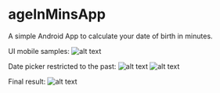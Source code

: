 # ageInMinsApp

A simple Android App to calculate your date of birth in minutes.

UI mobile samples:
![alt text](https://github.com/tehau26nz/ageInMinsApp/blob/master/app/src/main/res/images/com.tehaunui.yourageminutes1.jpg)

Date picker restricted to the past:
![alt text](https://github.com/tehau26nz/ageInMinsApp/blob/master/app/src/main/res/images/com.tehaunui.yourageminutes2.jpg)
![alt text](https://github.com/tehau26nz/ageInMinsApp/blob/master/app/src/main/res/images/com.tehaunui.yourageminutes3.jpg)

Final result:
![alt text](https://github.com/tehau26nz/ageInMinsApp/blob/master/app/src/main/res/images/com.tehaunui.yourageminutes4.jpg)
